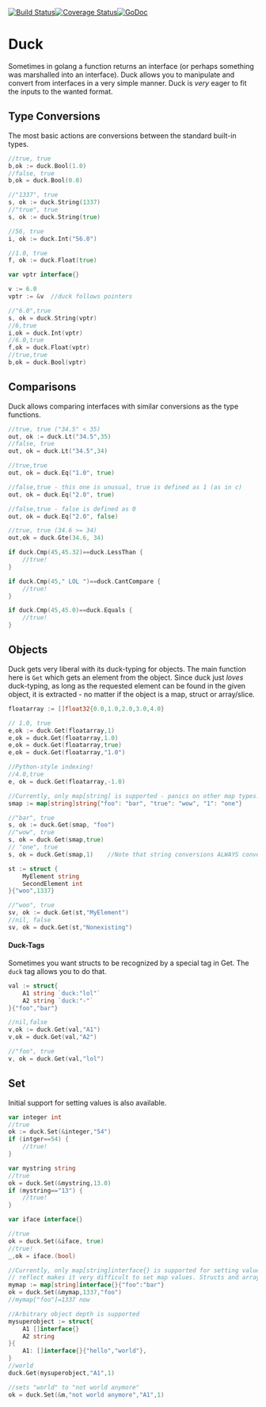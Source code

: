 [![Build Status](https://travis-ci.org/connectordb/duck.svg)](https://travis-ci.org/connectordb/duck)[![Coverage Status](https://coveralls.io/repos/connectordb/duck/badge.svg?branch=master&service=github)](https://coveralls.io/github/connectordb/duck?branch=master)[![GoDoc](https://godoc.org/github.com/connectordb/duck?status.svg)](http://godoc.org/github.com/connectordb/duck)
# Duck
Sometimes in golang a function returns an interface (or perhaps something was marshalled into an interface). Duck allows you to manipulate and convert from interfaces in a very simple manner. Duck is *very* eager to fit the inputs to the wanted format.

## Type Conversions

The most basic actions are conversions between the standard built-in types.

```go
//true, true
b,ok := duck.Bool(1.0)
//false, true
b,ok = duck.Bool(0.0)

//"1337", true
s, ok := duck.String(1337)
//"true", true
s, ok := duck.String(true)

//56, true
i, ok := duck.Int("56.0")

//1.0, true
f, ok := duck.Float(true)

var vptr interface{}

v := 6.0
vptr := &v	//duck follows pointers

//"6.0",true
s, ok = duck.String(vptr)
//6,true
i,ok = duck.Int(vptr)
//6.0,true
f,ok = duck.Float(vptr)
//true,true
b,ok = duck.Bool(vptr)

```

## Comparisons

Duck allows comparing interfaces with similar conversions as the type functions.

```go
//true, true ("34.5" < 35)
out, ok := duck.Lt("34.5",35)
//false, true
out, ok = duck.Lt("34.5",34)

//true,true
out, ok = duck.Eq("1.0", true)

//false,true - this one is unusual, true is defined as 1 (as in c)
out, ok = duck.Eq("2.0", true)

//false,true - false is defined as 0
out, ok = duck.Eq("2.0", false)

//true, true (34.6 >= 34)
out,ok = duck.Gte(34.6, 34)

if duck.Cmp(45,45.32)==duck.LessThan {
	//true!
}

if duck.Cmp(45," LOL ")==duck.CantCompare {
	//true!
}

if duck.Cmp(45,45.0)==duck.Equals {
	//true!
}

```

## Objects

Duck gets very liberal with its duck-typing for objects. The main function here is `Get` which gets an element from the object. Since duck just *loves* duck-typing, as long as the requested element
can be found in the given object, it is extracted - no matter if the object is a map, struct or array/slice.

```go
floatarray := []float32{0.0,1.0,2.0,3.0,4.0}

// 1.0, true
e,ok := duck.Get(floatarray,1)
e,ok = duck.Get(floatarray,1.0)
e,ok = duck.Get(floatarray,true)
e,ok = duck.Get(floatarray,"1.0")

//Python-style indexing!
//4.0,true
e, ok = duck.Get(floatarray,-1.0)

//Currently, only map[string] is supported - panics on other map types!
smap := map[string]string{"foo": "bar", "true": "wow", "1": "one"}

//"bar", true
s, ok := duck.Get(smap, "foo")
//"wow", true
s, ok = duck.Get(smap,true)
// "one", true
s, ok = duck.Get(smap,1)	//Note that string conversions ALWAYS convert 1.000 -> 1

st := struct {
	MyElement string
	SecondElement int
}{"woo",1337}

//"woo", true
sv, ok := duck.Get(st,"MyElement")
//nil, false
sv, ok = duck.Get(st,"Nonexisting")

```

#### Duck-Tags

Sometimes you want structs to be recognized by a special tag in Get. The `duck` tag allows you to do that.

```go
val := struct{
	A1 string `duck:"lol"`
	A2 string `duck:"-"`
}{"foo","bar"}

//nil,false
v,ok := duck.Get(val,"A1")
v,ok = duck.Get(val,"A2")

//"foo", true
v, ok = duck.Get(val,"lol")
```


## Set

Initial support for setting values is also available.

```go
var integer int
//true
ok := duck.Set(&integer,"54")
if (intger==54) {
	//true!
}

var mystring string
//true
ok = duck.Set(&mystring,13.0)
if (mystring=="13") {
	//true!
}

var iface interface{}

//true
ok = duck.Set(&iface, true)
//true!
_,ok = iface.(bool)

//Currently, only map[string]interface{} is supported for setting values
// reflect makes it very difficult to set map values. Structs and arrays work fine.
mymap := map[string]interface{}{"foo":"bar"}
ok = duck.Set(&mymap,1337,"foo")
//mymap["foo"]=1337 now

//Arbitrary object depth is supported
mysuperobject := struct{
	A1 []interface{}
	A2 string
}{
	A1: []interface{}{"hello","world"},
}
//world
duck.Get(mysuperobject,"A1",1)

//sets "world" to "not world anymore"
ok = duck.Set(&m,"not world anymore","A1",1)


```
